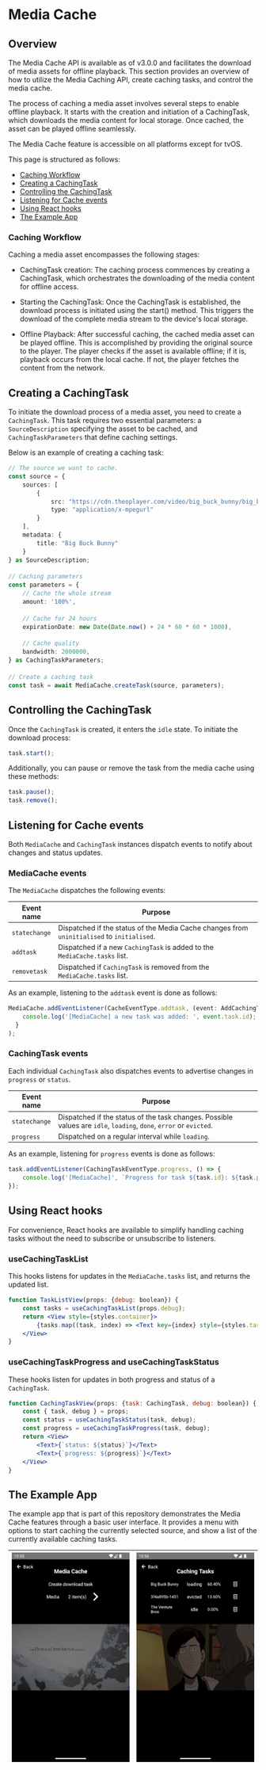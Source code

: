 # Media Cache

## Overview

The Media Cache API is available as of v3.0.0 and facilitates the download of media assets for offline playback.
This section provides an overview of how to utilize the Media Caching API,
create caching tasks, and control the media cache.

The process of caching a media asset involves several steps to enable offline playback.
It starts with the creation and initiation of a CachingTask, which downloads the media content for local storage.
Once cached, the asset can be played offline seamlessly.

The Media Cache feature is accessible on all platforms except for tvOS.

This page is structured as follows:

- [Caching Workflow](#caching-workflow)
- [Creating a CachingTask](#creating-a-cachingtask)
- [Controlling the CachingTask](#controlling-the-cachingtask)
- [Listening for Cache events](#listening-for-cache-events)
- [Using React hooks](#using-react-hooks)
- [The Example App](#the-example-app)

### Caching Workflow
Caching a media asset encompasses the following stages:

- CachingTask creation: The caching process commences by creating a CachingTask, which orchestrates the downloading of the media content for offline access.

- Starting the CachingTask: Once the CachingTask is established, the download process is initiated using the start() method. This triggers the download of the complete media stream to the device's local storage.

- Offline Playback: After successful caching, the cached media asset can be played offline. This is accomplished by providing the original source to the player. The player checks if the asset is available offline; if it is, playback occurs from the local cache. If not, the player fetches the content from the network.

## Creating a CachingTask

To initiate the download process of a media asset, you need to create a `CachingTask`.
This task requires two essential parameters: a `SourceDescription` specifying the asset
to be cached, and `CachingTaskParameters` that define caching settings.

Below is an example of creating a caching task:

```typescript
// The source we want to cache.
const source = {
    sources: [
        {
            src: "https://cdn.theoplayer.com/video/big_buck_bunny/big_buck_bunny.m3u8",
            type: "application/x-mpegurl"
        }
    ],
    metadata: {
        title: "Big Buck Bunny"
    }
} as SourceDescription;

// Caching parameters
const parameters = {
    // Cache the whole stream
    amount: '100%',

    // Cache for 24 hours
    expirationDate: new Date(Date.now() + 24 * 60 * 60 * 1000),

    // Cache quality
    bandwidth: 2000000,
} as CachingTaskParameters;

// Create a caching task
const task = await MediaCache.createTask(source, parameters);
```

## Controlling the CachingTask

Once the `CachingTask` is created, it enters the `idle` state. To initiate the download process:
```typescript
task.start();
```

Additionally, you can pause or remove the task from the media cache using these methods:

```typescript
task.pause();
task.remove();
```

## Listening for Cache events

Both `MediaCache` and `CachingTask` instances dispatch events to notify about changes and status updates.

### MediaCache events

The `MediaCache` dispatches the following events:

| Event name    | Purpose                                                                                            |
|---------------|----------------------------------------------------------------------------------------------------|
| `statechange` | Dispatched if the status of the Media Cache changes from `uninitialised` to `initialised`. |
| `addtask`     | Dispatched if a new `CachingTask` is added to the `MediaCache.tasks` list.                         |
| `removetask`  | Dispatched if `CachingTask` is removed from the `MediaCache.tasks` list.                           |

As an example, listening to the `addtask` event is done as follows:

```typescript
MediaCache.addEventListener(CacheEventType.addtask, (event: AddCachingTaskEvent) => {
    console.log('[MediaCache] a new task was added: ', event.task.id);
  }
);
```

### CachingTask events

Each individual `CachingTask` also dispatches events to advertise changes in `progress` or `status`.

| Event name    | Purpose                                                                                                            |
|---------------|--------------------------------------------------------------------------------------------------------------------|
| `statechange` | Dispatched if the status of the task changes. Possible values are `idle`, `loading`, `done`, `error` or `evicted`. |
| `progress`    | Dispatched on a regular interval while `loading`.                                                                  |

As an example, listening for `progress` events is done as follows:

```typescript
task.addEventListener(CachingTaskEventType.progress, () => {
    console.log('[MediaCache]', `Progress for task ${task.id}: ${task.percentageCached}`);
});
```

## Using React hooks

For convenience, React hooks are available to simplify handling caching tasks without the need to subscribe or
unsubscribe to listeners.

### useCachingTaskList

This hooks listens for updates in the `MediaCache.tasks` list, and returns the updated list.

```jsx
function TaskListView(props: {debug: boolean}) {
    const tasks = useCachingTaskList(props.debug);
    return <View style={styles.container}>
        {tasks.map((task, index) => <Text key={index} style={styles.taskListItem}>{task.id}</Text>)}
    </View>
}
```

### useCachingTaskProgress and useCachingTaskStatus

These hooks listen for updates in both progress and status of a `CachingTask`.

```jsx
function CachingTaskView(props: {task: CachingTask, debug: boolean}) {
    const { task, debug } = props;
    const status = useCachingTaskStatus(task, debug);
    const progress = useCachingTaskProgress(task, debug);
    return <View>
        <Text>{`status: ${status}`}</Text>
        <Text>{`progress: ${progress}`}</Text>
    </View>
}
```

## The Example App

The example app that is part of this repository demonstrates the Media Cache features through
a basic user interface. It provides a menu with options to start caching the currently selected
source, and show a list of the currently available caching tasks.

| ![main](./media_caching_1.png) | ![main](./media_caching_2.png) |
|--------------------------------|--------------------------------|
